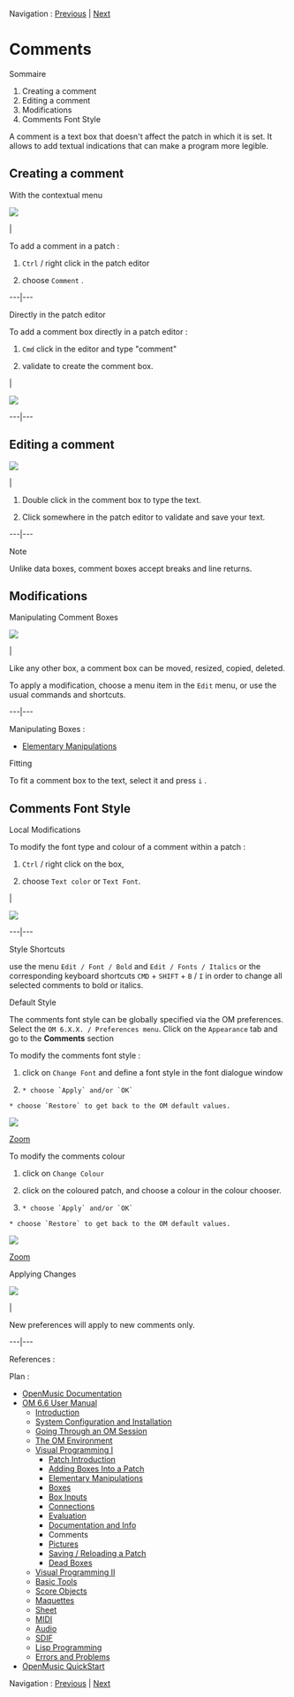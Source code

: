 
Navigation : [Previous](DocAndInfo "page précédente\(Documentation
and Info\)") | [Next](Pictures "Next\(Pictures\)")


# Comments

Sommaire

  1. Creating a comment
  2. Editing a comment
  3. Modifications
  4. Comments Font Style

A comment is a text box that doesn't affect the patch in which it is set. It
allows to add textual indications that can make a program more legible.

## Creating a comment

With the contextual menu

![](../res/comment-menu.png)

|

To add a comment in a patch :

  1. `Ctrl` / right click in the patch editor

  2. choose `Comment` .

  
  
---|---  
  
Directly in the patch editor

To add a comment box directly in a patch editor :

  1. `Cmd` click in the editor and type "comment"

  2. validate to create the comment box.

|

![](../res/make-comment.png)  
  
---|---  
  
## Editing a comment

![](../res/commentedit.png)

|

  1. Double click in the comment box to type the text. 

  2. Click somewhere in the patch editor to validate and save your text.

  
  
---|---  
  
Note

Unlike data boxes, comment boxes accept breaks and line returns.

## Modifications

Manipulating Comment Boxes

![](../res/resizecomment.png)

|

Like any other box, a comment box can be moved, resized, copied, deleted.

To apply a modification, choose a menu item in the `Edit` menu, or use the
usual commands and shortcuts.  
  
---|---  
  
Manipulating Boxes :

  * [Elementary Manipulations](ElementaryManips)

Fitting

To fit a comment box to the text, select it and press `i` .

## Comments Font Style

Local Modifications

To modify the font type and colour of a comment within a patch :

  1. `Ctrl` / right click on the box,

  2. choose `Text color` or `Text Font`.

|

![](../res/zut.png)  
  
---|---  
  
Style Shortcuts

use the menu `Edit / Font / Bold` and `Edit / Fonts / Italics` or the
corresponding keyboard shortcuts `CMD` \+ `SHIFT` \+ `B` / `I` in order to
change all selected comments to bold or italics.

Default Style

The comments font style can be globally specified via the OM preferences.
Select the `OM 6.X.X. / Preferences menu`. Click on the `Appearance` tab and
go to the **Comments** section

To modify the comments font style :

  1. click on `Change Font` and define a font style in the font dialogue window

  2.     * choose `Apply` and/or `OK`

    * choose `Restore` to get back to the OM default values.

![](../res/commentfont_scr.png)

[Zoom](../res/commentfont_scr_1.png "Zoom \(nouvelle fenêtre\)")

To modify the comments colour

  1. click on `Change Colour`

  2. click on the coloured patch, and choose a colour in the colour chooser. 

  3.     * choose `Apply` and/or `OK`

    * choose `Restore` to get back to the OM default values.

![](../res/commentstyle_scr.png)

[Zoom](../res/commentstyle_scr_1.png "Zoom \(nouvelle fenêtre\)")

Applying Changes

![](../res/newcomment.png)

|

New preferences will apply to new comments only.  
  
---|---  
  
References :

Plan :

  * [OpenMusic Documentation](OM-Documentation)
  * [OM 6.6 User Manual](OM-User-Manual)
    * [Introduction](00-Sommaire)
    * [System Configuration and Installation](Installation)
    * [Going Through an OM Session](Goingthrough)
    * [The OM Environment](Environment)
    * [Visual Programming I](BasicVisualProgramming)
      * [Patch Introduction](ProgrammingIntro)
      * [Adding Boxes Into a Patch](AddingBoxes)
      * [Elementary Manipulations](ElementaryManips)
      * [Boxes](Boxes)
      * [Box Inputs](BoxInputs)
      * [Connections](Connections)
      * [Evaluation](Evaluation)
      * [Documentation and Info](DocAndInfo)
      * Comments
      * [Pictures](Pictures)
      * [Saving / Reloading a Patch](SavingPatch)
      * [Dead Boxes](DeadBox)
    * [Visual Programming II](AdvancedVisualProgramming)
    * [Basic Tools](BasicObjects)
    * [Score Objects](ScoreObjects)
    * [Maquettes](Maquettes)
    * [Sheet](Sheet)
    * [MIDI](MIDI)
    * [Audio](Audio)
    * [SDIF](SDIF)
    * [Lisp Programming](Lisp)
    * [Errors and Problems](errors)
  * [OpenMusic QuickStart](QuickStart-Chapters)

Navigation : [Previous](DocAndInfo "page précédente\(Documentation
and Info\)") | [Next](Pictures "Next\(Pictures\)")

